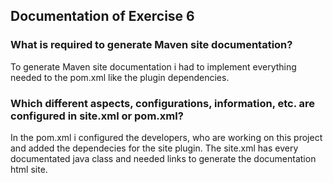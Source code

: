 ## Documentation of Exercise 6 ###

### What is required to generate Maven site documentation?
To generate Maven site documentation i had to implement everything needed to the pom.xml like the plugin dependencies.

### Which different aspects, configurations, information, etc. are configured in site.xml or pom.xml?
In the pom.xml i configured the developers, who are working on this project and added the dependecies for the site plugin. The site.xml has every documentated java class and needed links to generate the documentation html site.
